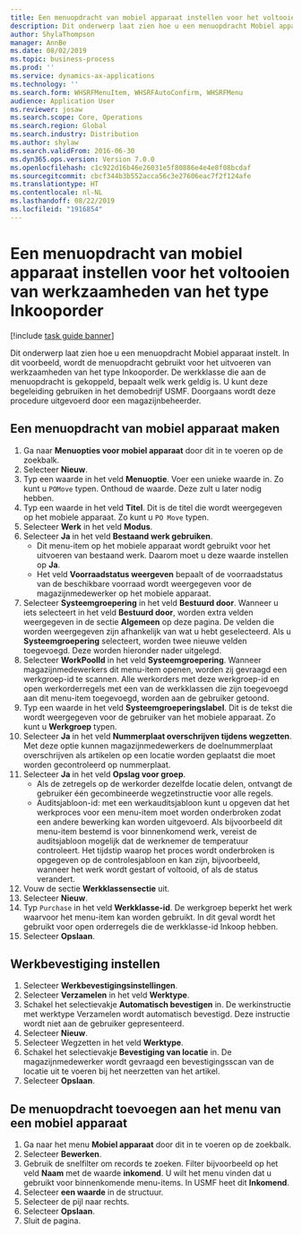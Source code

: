 ```yaml
---
title: Een menuopdracht van mobiel apparaat instellen voor het voltooien van werkzaamheden van het type Inkooporder
description: Dit onderwerp laat zien hoe u een menuopdracht Mobiel apparaat instelt.
author: ShylaThompson
manager: AnnBe
ms.date: 08/02/2019
ms.topic: business-process
ms.prod: ''
ms.service: dynamics-ax-applications
ms.technology: ''
ms.search.form: WHSRFMenuItem, WHSRFAutoConfirm, WHSRFMenu
audience: Application User
ms.reviewer: josaw
ms.search.scope: Core, Operations
ms.search.region: Global
ms.search.industry: Distribution
ms.author: shylaw
ms.search.validFrom: 2016-06-30
ms.dyn365.ops.version: Version 7.0.0
ms.openlocfilehash: c1c922d16b46e26031e5f80886e4e4e8f08bcdaf
ms.sourcegitcommit: cbcf344b3b552acca56c3e27606eac7f2f124afe
ms.translationtype: HT
ms.contentlocale: nl-NL
ms.lasthandoff: 08/22/2019
ms.locfileid: "1916854"
---
```

# <a name="set-up-a-mobile-device-menu-item-for-completing-work-of-type-purchase-order"></a>Een menuopdracht van mobiel apparaat instellen voor het voltooien van werkzaamheden van het type Inkooporder

[!include [task guide banner](../../includes/task-guide-banner.md)]

Dit onderwerp laat zien hoe u een menuopdracht Mobiel apparaat instelt. In dit voorbeeld, wordt de menuopdracht gebruikt voor het uitvoeren van werkzaamheden van het type Inkooporder. De werkklasse die aan de menuopdracht is gekoppeld, bepaalt welk werk geldig is. U kunt deze begeleiding gebruiken in het demobedrijf USMF. Doorgaans wordt deze procedure uitgevoerd door een magazijnbeheerder.


## <a name="create-a-mobile-device-menu-item"></a>Een menuopdracht van mobiel apparaat maken
1. Ga naar **Menuopties voor mobiel apparaat** door dit in te voeren op de zoekbalk.
2. Selecteer **Nieuw**.
3. Typ een waarde in het veld **Menuoptie**. Voer een unieke waarde in. Zo kunt u `POMove` typen. Onthoud de waarde. Deze zult u later nodig hebben.  
4. Typ een waarde in het veld **Titel**. Dit is de titel die wordt weergegeven op het mobiele apparaat. Zo kunt u `PO Move` typen.  
5. Selecteer **Werk** in het veld **Modus**.
6. Selecteer **Ja** in het veld **Bestaand werk gebruiken**.
    - Dit menu-item op het mobiele apparaat wordt gebruikt voor het uitvoeren van bestaand werk. Daarom moet u deze waarde instellen op **Ja**.  
    - Het veld **Voorraadstatus weergeven** bepaalt of de voorraadstatus van de beschikbare voorraad wordt weergegeven voor de magazijnmedewerker op het mobiele apparaat.  
7. Selecteer **Systeemgroepering** in het veld **Bestuurd door**. Wanneer u iets selecteert in het veld **Bestuurd door**, worden extra velden weergegeven in de sectie **Algemeen** op deze pagina. De velden die worden weergegeven zijn afhankelijk van wat u hebt geselecteerd. Als u **Systeemgroepering** selecteert, worden twee nieuwe velden toegevoegd. Deze worden hieronder nader uitgelegd.  
8. Selecteer **WorkPoolId** in het veld **Systeemgroepering**. Wanneer magazijnmedewerkers dit menu-item openen, worden zij gevraagd een werkgroep-id te scannen. Alle werkorders met deze werkgroep-id en open werkorderregels met een van de werkklassen die zijn toegevoegd aan dit menu-item toegevoegd, worden aan de gebruiker getoond.  
9. Typ een waarde in het veld **Systeemgroeperingslabel**. Dit is de tekst die wordt weergegeven voor de gebruiker van het mobiele apparaat. Zo kunt u **Werkgroep** typen.  
10. Selecteer **Ja** in het veld **Nummerplaat overschrijven tijdens wegzetten**. Met deze optie kunnen magazijnmedewerkers de doelnummerplaat overschrijven als artikelen op een locatie worden geplaatst die moet worden gecontroleerd op nummerplaat.  
11. Selecteer **Ja** in het veld **Opslag voor groep**.
    - Als de zetregels op de werkorder dezelfde locatie delen, ontvangt de gebruiker één gecombineerde wegzetinstructie voor alle regels. 
    - Auditsjabloon-id: met een werkauditsjabloon kunt u opgeven dat het werkproces voor een menu-item moet worden onderbroken zodat een andere bewerking kan worden uitgevoerd. Als bijvoorbeeld dit menu-item bestemd is voor binnenkomend werk, vereist de auditsjabloon mogelijk dat de werknemer de temperatuur controleert. Het tijdstip waarop het proces wordt onderbroken is opgegeven op de controlesjabloon en kan zijn, bijvoorbeeld, wanneer het werk wordt gestart of voltooid, of als de status verandert.  
12. Vouw de sectie **Werkklassensectie** uit.
13. Selecteer **Nieuw**.
14. Typ `Purchase` in het veld **Werkklasse-id**. De werkgroep beperkt het werk waarvoor het menu-item kan worden gebruikt. In dit geval wordt het gebruikt voor open orderregels die de werkklasse-id Inkoop hebben.  
15. Selecteer **Opslaan**.

## <a name="set-up-work-confirmation"></a>Werkbevestiging instellen
1. Selecteer **Werkbevestigingsinstellingen**.
2. Selecteer **Verzamelen** in het veld **Werktype**.
3. Schakel het selectievakje **Automatisch bevestigen** in. De werkinstructie met werktype Verzamelen wordt automatisch bevestigd. Deze instructie wordt niet aan de gebruiker gepresenteerd.  
4. Selecteer **Nieuw**.
5. Selecteer Wegzetten in het veld **Werktype**.
6. Schakel het selectievakje **Bevestiging van locatie** in. De magazijnmedewerker wordt gevraagd een bevestigingsscan van de locatie uit te voeren bij het neerzetten van het artikel.  
7. Selecteer **Opslaan**.

## <a name="add-the-menu-item-to-a-mobile-device-menu"></a>De menuopdracht toevoegen aan het menu van een mobiel apparaat
1. Ga naar het menu **Mobiel apparaat** door dit in te voeren op de zoekbalk.
2. Selecteer **Bewerken**.
3. Gebruik de snelfilter om records te zoeken. Filter bijvoorbeeld op het veld **Naam** met de waarde **inkomend**. U wilt het menu vinden dat u gebruikt voor binnenkomende menu-items. In USMF heet dit **Inkomend**.  
4. Selecteer **een waarde** in de structuur.
5. Selecteer de pijl naar rechts.
6. Selecteer **Opslaan**.
7. Sluit de pagina.
